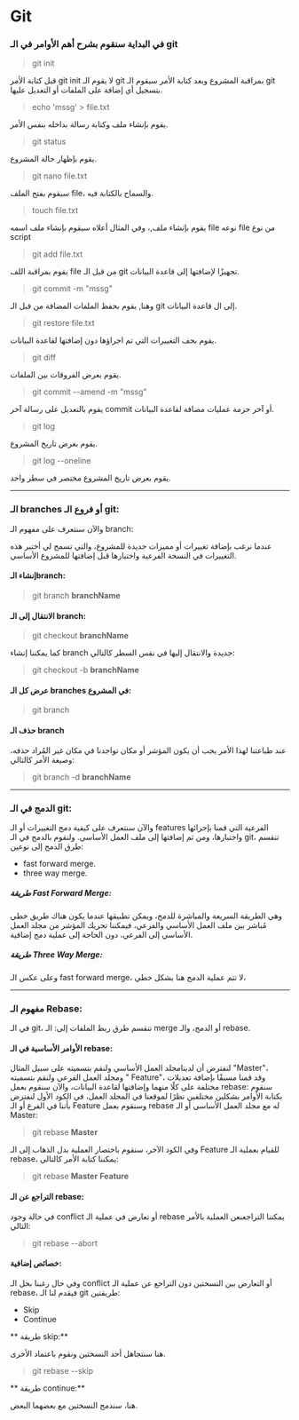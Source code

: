 
# Git

### في البداية سنقوم بشرح أهم الأوامر في الـ git

> git init

قبل كتابة الأمر git init لا يقوم الـ git بمراقبة المشروع وبعد كتابة الأمر سيقوم الـ git بتسجيل أي إضافة على الملفات أو التعديل عليها.

> echo 'mssg' > file.txt

يقوم بإنشاء ملف وكتابة رسالة بداخله بنفس الأمر.

> git status

يقوم بإظهار حالة المشروع.

> git nano file.txt 

سيقوم بفتح الملف file، والسماح بالكتابة فيه.

> touch file.txt

يقوم بإنشاء ملف,، وفي المثال أعلاه سيقوم بإنشاء ملف اسمه file نوعه file من نوع script

> git add file.txt

يقوم بمراقبة اللف file من قبل الـ git تجهيزًا لإضافتها إلى قاعدة البيانات.

> git commit -m "mssg"

وهنا, يقوم بحفظ الملفات المضافة من قبل الـ git إلى ال قاعدة البيانات.

> git restore file.txt

يقوم بحف التغييرات التي تم اجراؤها دون إضافتها لقاعدة البيانات.

> git diff

يقوم بعرض الفروقات بين الملفات.

> git commit --amend -m "mssg"

يقوم بالتعديل على رسالة آخر commit أو آخر حزمة عمليات مضافة لقاعدة البيانات.

> git log

يقوم بعرض تاريخ المشروع.

> git log --oneline

يقوم بعرض تاريخ المشروع مختصر في سطر واحد.

****
### الـ branches أو فروع الـ git:

والآن سنتعرف على مفهوم الـ branch:

عندما نرغب بإضافة تغييرات أو مميزات جديدة للمشروع، والتي تسمح لي أختبر هذه التغييرات في النسخة الفرعية واختبارها قبل إضافتها للمشروع الأساسي.

#### إنشاء الـbranch:

> git branch **branchName**

#### الانتقال إلى الـ branch:

> git checkout **branchName**

كما يمكننا إنشاء branch جديدة والانتقال إليها في نفس السطر كالتالي:

>git checkout -b **branchName**
#### عرض كل الـ branches في المشروع:

> git branch

#### حذف الـ branch

عند طباعتنا لهذا الأمر يجب أن يكون المؤشر أو مكان تواجدنا في مكان غير المُراد حذفه، وصيغة الأمر كالتالي:

> git branch -d **branchName**


***
### الدمج في الـ git:

والآن سنتعرف على  كيفية دمج التغييرات أو الـ features الفرعية التي قمنا بإجرائها واختبارها، ومن ثم إضافتها إلى ملف العمل الأساسي.
ولنقوم بالدمج في الـ git، تنقسم طرق الدمج إلى نوعين:

* fast forward merge.
* three way merge.

##### طريقة Fast Forward Merge:

وهي الطريقة السريعة والمباشرة للدمج، ويمكن تطبيقها عندما يكون هناك طريق خطي مُباشر بين ملف العمل الأساسي والفرعي، فيمكننا تحريك المؤشر من مجلد العمل الأساسي إلى الفرعي، دون الحاجة إلى عملية دمج إضافية.
 
##### طريقة Three Way Merge:

وعلى عكس الـ fast forward merge، لا تتم عملية الدمج هنا بشكل خطي،
***

### مفهوم الـ Rebase:

في الـ git، تنقسم طرق ربط الملفات إلى: الـ merge أو الدمج، والـ rebase.

#### الأوامر الأساسية في الـ rebase:

لنفترض أن لدينامجلد العمل الأساسي ولنقم بتسميته على سبيل المثال "Master"، ومجلد العمل الفرعي ولنقم بتسميته " Feature"،
وقد قمنا مسبقًا بإضافة تعديلات مختلفة على كلًا منهما وإضافتها لقاعدة البيانات،
والآن سنقوم بعمل rebase: 
سنقوم بكتابة الأوامر بشكلين مختلفين نظرًا لموقعنا في المجلد العمل، في الكود الأول لنفترض بأننا  في الفرع أو الـ Feature وسنقوم بعمل rebase له مع مجلد العمل الأساسي أو الـ Master:

> git rebase **Master**

وفي الكود الآخر، سنقوم باختصار العملية بدل الذهاب إلى الـ Feature للقيام بعملية الـ rebase، يمكننا كتابة الأمر كالتالي:

> git rebase **Master** **Feature**

#### التراجع عن الـ rebase:

في حالة وجود conflict أو تعارض في عملية الـ rebase يمكننا التراجعىعن العملية بالأمر التالي:

> git rebase --abort


#### خصائص إضافية:

وفي حال رغبنا بحل الـ conflict أو التعارض بين النسختين دون التراجع عن عملية الـ rebase، فيقدم لنا الـ git طريقتين:
* Skip
* Continue

** طريقة skip:**

هنا سنتجاهل أحد النسختين ونقوم باعتماد الأخرى.

> git rebase --skip

** طريقة continue:**

هنا، سندمج النسختين مع بعضهما البعض.


